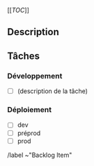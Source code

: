 [[_TOC_]]

## Description

## Tâches

### Développement

- [ ] (description de la tâche) 

### Déploiement

  - [ ] dev
  - [ ] préprod
  - [ ] prod

/label ~"Backlog Item"